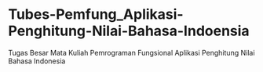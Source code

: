 # Tubes-Pemfung_Aplikasi-Penghitung-Nilai-Bahasa-Indoensia
Tugas Besar Mata Kuliah Pemrograman Fungsional Aplikasi Penghitung Nilai Bahasa Indonesia
